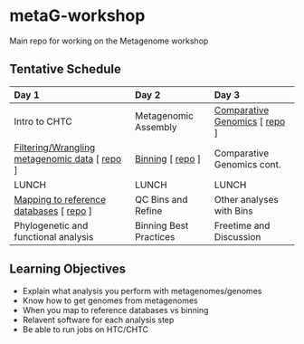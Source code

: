 # metaG-workshop
Main repo for working on the Metagenome workshop

## Tentative Schedule

| Day 1| Day 2| Day 3  |
|:---------|:------|:------|
| Intro to CHTC | Metagenomic Assembly | [Comparative Genomics](https://uw-madison-microbiome-hub.github.io/metaG-comp-genomics/) [ [repo](https://github.com/uw-madison-microbiome-hub/metaG-comp-genomics) ] |
| [Filtering/Wrangling metagenomic data](https://uw-madison-microbiome-hub.github.io/metaG-wrangling/) [ [repo](https://github.com/uw-madison-microbiome-hub/metaG-wrangling) ]| [Binning](https://uw-madison-microbiome-hub.github.io/metaG-bin-analysis/) [ [repo](https://github.com/uw-madison-microbiome-hub/metaG-bin-analysis) ] | Comparative Genomics cont. |
| LUNCH | LUNCH | LUNCH |
| [Mapping to reference databases](https://uw-madison-microbiome-hub.github.io/metaG-ref-analysis/) [ [repo](https://github.com/uw-madison-microbiome-hub/metaG-ref-analysis) ] | QC Bins and Refine | Other analyses with Bins |
| Phylogenetic and functional analysis | Binning Best Practices | Freetime and Discussion | 



## Learning Objectives 

- Explain what analysis you perform with metagenomes/genomes
- Know how to get genomes from metagenomes
- When you map to reference databases vs binning
- Relavent software for each analysis step
- Be able to run jobs on HTC/CHTC
